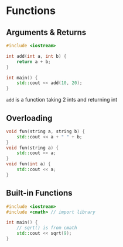 # Functions

## Arguments & Returns

```cpp
#include <iostream>

int add(int a, int b) {
    return a + b;
}

int main() {
    std::cout << add(10, 20);
}
```

`add` is a function taking 2 ints and returning int

## Overloading

```cpp
void fun(string a, string b) {
    std::cout << a + " " + b;
}
void fun(string a) {
    std::cout << a;
}
void fun(int a) {
    std::cout << a;
}
```

## Built-in Functions

```cpp
#include <iostream>
#include <cmath> // import library

int main() {
    // sqrt() is from cmath
    std::cout << sqrt(9);
}
```
